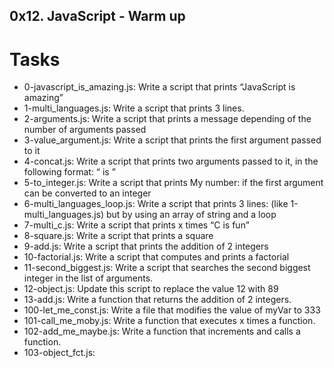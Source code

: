 ## 0x12. JavaScript - Warm up

# Tasks
- 0-javascript_is_amazing.js: Write a script that prints “JavaScript is amazing”
- 1-multi_languages.js: Write a script that prints 3 lines.
- 2-arguments.js: Write a script that prints a message depending of the number of arguments passed
- 3-value_argument.js: Write a script that prints the first argument passed to it
- 4-concat.js: Write a script that prints two arguments passed to it, in the following format: “ is ”
- 5-to_integer.js: Write a script that prints My number: <first argument converted in integer> if the first argument can be converted to an integer
- 6-multi_languages_loop.js: Write a script that prints 3 lines: (like 1-multi_languages.js) but by using an array of string and a loop
- 7-multi_c.js: Write a script that prints x times “C is fun”
- 8-square.js: Write a script that prints a square
- 9-add.js: Write a script that prints the addition of 2 integers
- 10-factorial.js: Write a script that computes and prints a factorial
- 11-second_biggest.js: Write a script that searches the second biggest integer in the list of arguments.
- 12-object.js: Update this script to replace the value 12 with 89
- 13-add.js: Write a function that returns the addition of 2 integers.
- 100-let_me_const.js: Write a file that modifies the value of myVar to 333
- 101-call_me_moby.js: Write a function that executes x times a function.
- 102-add_me_maybe.js: Write a function that increments and calls a function.
- 103-object_fct.js: 